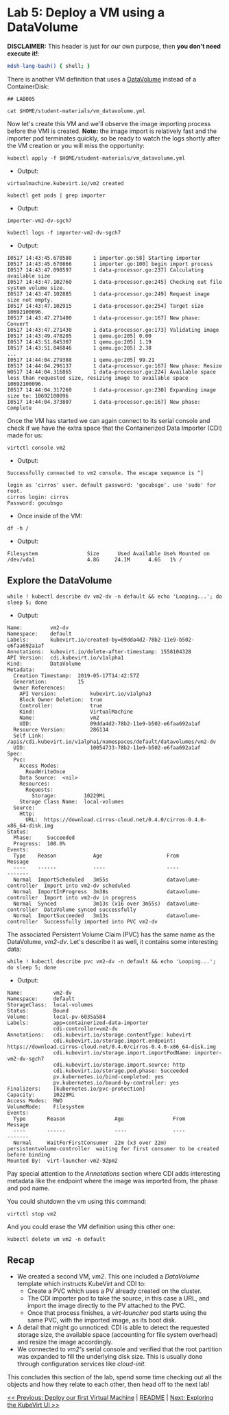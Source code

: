 # Lab 5: Deploy a VM using a DataVolume

**DISCLAIMER:** This header is just for our own purpose, then **you don't need execute it!**:

```bash @mdsh
mdsh-lang-bash() { shell; }
```

There is another VM definition that uses a [DataVolume](https://kubevirt.io/user-guide/docs/latest/creating-virtual-machines/disks-and-volumes.html#datavolume) instead of a ContainerDisk:

```shell
## LAB005

cat $HOME/student-materials/vm_datavolume.yml
```

Now let's create this VM and we'll observe the image importing process before the VMI is created. **Note:** the image import is relatively fast and the importer pod terminates quickly, so be ready to watch the logs shortly after the VM creation or you will miss the opportunity:

```shell
kubectl apply -f $HOME/student-materials/vm_datavolume.yml
```

- Output:
```
virtualmachine.kubevirt.io/vm2 created
```

```shell
kubectl get pods | grep importer
```

- Output:
```
importer-vm2-dv-sgch7
```

```
kubectl logs -f importer-vm2-dv-sgch7
```

- Output:
```
I0517 14:43:45.670580       1 importer.go:58] Starting importer
I0517 14:43:45.670866       1 importer.go:100] begin import process
I0517 14:43:47.098597       1 data-processor.go:237] Calculating available size
I0517 14:43:47.102760       1 data-processor.go:245] Checking out file system volume size.
I0517 14:43:47.102885       1 data-processor.go:249] Request image size not empty.
I0517 14:43:47.102915       1 data-processor.go:254] Target size 10692100096.
I0517 14:43:47.271400       1 data-processor.go:167] New phase: Convert
I0517 14:43:47.271430       1 data-processor.go:173] Validating image
I0517 14:43:49.478205       1 qemu.go:205] 0.00
I0517 14:43:51.845307       1 qemu.go:205] 1.19
I0517 14:43:51.846846       1 qemu.go:205] 2.38
...
I0517 14:44:04.279388       1 qemu.go:205] 99.21
I0517 14:44:04.296137       1 data-processor.go:167] New phase: Resize
W0517 14:44:04.316865       1 data-processor.go:224] Available space less than requested size, resizing image to available space 10692100096.
I0517 14:44:04.317260       1 data-processor.go:230] Expanding image size to: 10692100096
I0517 14:44:04.373807       1 data-processor.go:167] New phase: Complete
```

Once the VM has started we can again connect to its serial console and check if we have the extra space that the Containerized Data Importer (CDI) made for us:

```
virtctl console vm2
```

- Output:
```
Successfully connected to vm2 console. The escape sequence is ^]

login as 'cirros' user. default password: 'gocubsgo'. use 'sudo' for root.
cirros login: cirros
Password: gocubsgo
```

- Once inside of the VM:
```shell
df -h /
```

- Output:
```
Filesystem                Size      Used Available Use% Mounted on
/dev/vda1                 4.8G     24.1M      4.6G   1% /
```

## Explore the DataVolume

```shell
while ! kubectl describe dv vm2-dv -n default && echo 'Looping...'; do sleep 5; done
```

- Output:
```
Name:         vm2-dv
Namespace:    default
Labels:       kubevirt.io/created-by=09dda4d2-78b2-11e9-b502-e6faa692a1af
Annotations:  kubevirt.io/delete-after-timestamp: 1558104328
API Version:  cdi.kubevirt.io/v1alpha1
Kind:         DataVolume
Metadata:
  Creation Timestamp:  2019-05-17T14:42:57Z
  Generation:          15
  Owner References:
    API Version:           kubevirt.io/v1alpha3
    Block Owner Deletion:  true
    Controller:            true
    Kind:                  VirtualMachine
    Name:                  vm2
    UID:                   09dda4d2-78b2-11e9-b502-e6faa692a1af
  Resource Version:        286134
  Self Link:               /apis/cdi.kubevirt.io/v1alpha1/namespaces/default/datavolumes/vm2-dv
  UID:                     10054733-78b2-11e9-b502-e6faa692a1af
Spec:
  Pvc:
    Access Modes:
      ReadWriteOnce
    Data Source:  <nil>
    Resources:
      Requests:
        Storage:         10229Mi
    Storage Class Name:  local-volumes
  Source:
    Http:
      URL:  https://download.cirros-cloud.net/0.4.0/cirros-0.4.0-x86_64-disk.img
Status:
  Phase:     Succeeded
  Progress:  100.0%
Events:
  Type    Reason            Age                     From                   Message
  ----    ------            ----                    ----                   -------
  Normal  ImportScheduled   3m55s                   datavolume-controller  Import into vm2-dv scheduled
  Normal  ImportInProgress  3m38s                   datavolume-controller  Import into vm2-dv in progress
  Normal  Synced            3m13s (x16 over 3m55s)  datavolume-controller  DataVolume synced successfully
  Normal  ImportSucceeded   3m13s                   datavolume-controller  Successfully imported into PVC vm2-dv
```

The associated Persistent Volume Claim (PVC) has the same name as the DataVolume, *vm2-dv*. Let's describe it as well, it contains some interesting data:

```shell
while ! kubectl describe pvc vm2-dv -n default && echo 'Looping...'; do sleep 5; done
```

- Output:
```
Name:          vm2-dv
Namespace:     default
StorageClass:  local-volumes
Status:        Bound
Volume:        local-pv-6035a584
Labels:        app=containerized-data-importer
               cdi-controller=vm2-dv
Annotations:   cdi.kubevirt.io/storage.contentType: kubevirt
               cdi.kubevirt.io/storage.import.endpoint: https://download.cirros-cloud.net/0.4.0/cirros-0.4.0-x86_64-disk.img
               cdi.kubevirt.io/storage.import.importPodName: importer-vm2-dv-sgch7
               cdi.kubevirt.io/storage.import.source: http
               cdi.kubevirt.io/storage.pod.phase: Succeeded
               pv.kubernetes.io/bind-completed: yes
               pv.kubernetes.io/bound-by-controller: yes
Finalizers:    [kubernetes.io/pvc-protection]
Capacity:      10229Mi
Access Modes:  RWO
VolumeMode:    Filesystem
Events:
  Type       Reason                Age                From                         Message
  ----       ------                ----               ----                         -------
  Normal     WaitForFirstConsumer  22m (x3 over 22m)  persistentvolume-controller  waiting for first consumer to be created before binding
Mounted By:  virt-launcher-vm2-92pm2
```

Pay special attention to the *Annotations* section where CDI adds interesting metadata like the endpoint where the image was imported from, the phase and pod name.

You could shutdown the vm using this command:
```
virtctl stop vm2
```

And you could erase the VM definition using this other one:
```shell
kubectl delete vm vm2 -n default
```

## Recap

* We created a second VM, *vm2*. This one included a *DataVolume* template which instructs KubeVirt and CDI to:
  * Create a PVC which uses a PV already created on the cluster.
  * The CDI importer pod to take the source, in this case a URL, and import the image directly to the PV attached to the PVC.
  * Once that process finishes, a *virt-launcher* pod starts using the same PVC, with the imported image, as its boot disk.
* A detail that might go unnoticed: CDI is able to detect the requested storage size, the available space (accounting for file system overhead) and resize the image accordingly.
* We connected to *vm2's* serial console and verified that the root partition was expanded to fill the underlying disk size. This is usually done through configuration services like *cloud-init*.

This concludes this section of the lab, spend some time checking out all the objects and how they relate to each other, then head off to the next lab!

[<< Previous: Deploy our first Virtual Machine](../lab4/lab4.md) | [README](../../README.md) | [Next: Exploring the KubeVirt UI >>](../lab6/lab6.md)
